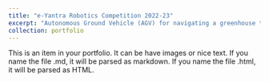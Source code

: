 ```yaml
---
title: "e-Yantra Robotics Competition 2022-23"
excerpt: "Autonomous Ground Vehicle (AGV) for navigating a greenhouse to pluck targeted yield<br/><img src='/images/project7_1.png'>"
collection: portfolio
---
```


This is an item in your portfolio. It can be have images or nice text. If you name the file .md, it will be parsed as markdown. If you name the file .html, it will be parsed as HTML. 
